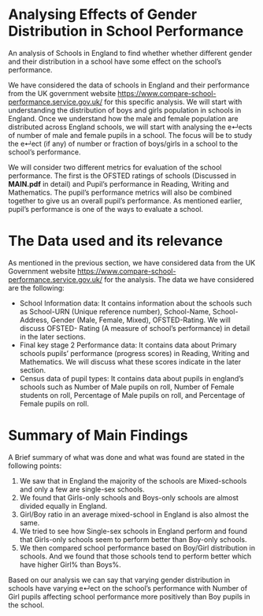# Analysing Effects of Gender Distribution in School Performance

An analysis of Schools in England to find whether whether different gender and their distribution in a school have some effect on the school’s performance.

We have considered the data of schools in England and their performance from the UK government website https://www.compare-school-performance.service.gov.uk/ for this specific analysis. We will start with understanding the distribution of boys and girls population in schools in England. Once we understand how the male and female population are distributed across England schools, we will start with analysing the e↵ects of number of male and female pupils in a school. The focus will be to study the e↵ect (if any) of number or fraction of boys/girls in a school to the school’s performance.

We will consider two different metrics for evaluation of the school performance. The first is the OFSTED ratings of schools (Discussed in **MAIN.pdf** in detail) and Pupil’s performance in Reading, Writing and Mathematics. The pupil’s performance metrics will also be combined together to give us an overall pupil’s performance. As mentioned earlier, pupil’s performance is one of the ways to evaluate a school.

# The Data used and its relevance

As mentioned in the previous section, we have considered data from the UK Government website https://www.compare-school-performance.service.gov.uk/ for the analysis. The data we have considered are the following:

* School Information data: It contains information about the schools such as School-URN (Unique reference number), School-Name, School-Address, Gender (Male, Female, Mixed), OFSTED-Rating. We will discuss OFSTED- Rating (A measure of school’s performance) in detail in the later sections.
* Final key stage 2 Performance data: It contains data about Primary schools pupils’ performance (progress scores) in Reading, Writing and Mathematics. We will discuss what these scores indicate in the later section.
* Census data of pupil types: It contains data about pupils in england’s schools such as Number of Male pupils on roll, Number of Female students on roll, Percentage of Male pupils on roll, and Percentage of Female pupils on roll.

# Summary of Main Findings

A Brief summary of what was done and what was found are stated in the following points:

1. We saw that in England the majority of the schools are Mixed-schools and only a few are single-sex schools.
2. We found that Girls-only schools and Boys-only schools are almost divided equally in England.
3. Girl/Boy ratio in an average mixed-school in England is also almost the same.
4. We tried to see how Single-sex schools in England perform and found that
Girls-only schools seem to perform better than Boy-only schools.
5. We then compared school performance based on Boy/Girl distribution in schools. And we found that those schools tend to perform better which have higher Girl% than Boys%.

Based on our analysis we can say that varying gender distribution in schools have varying e↵ect on the school’s performance with Number of Girl pupils affecting school performance more positively than Boy pupils in the school.

